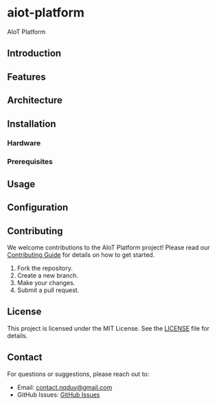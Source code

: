 # aiot-platform
AIoT Platform
## Introduction

## Features

## Architecture

## Installation

### Hardware
### Prerequisites

## Usage

## Configuration

## Contributing
We welcome contributions to the AIoT Platform project! Please read our [Contributing Guide](./docs/CODE_OF_CONDUCT.md) for details on how to get started.
1. Fork the repository.
2. Create a new branch.
3. Make your changes.
4. Submit a pull request.

## License
This project is licensed under the MIT License. See the [LICENSE](./LICENSE) file for details.

## Contact

For questions or suggestions, please reach out to:
- Email: contact.nqduy@gmail.com
- GitHub Issues: [GitHub Issues](https://github.com/ascii-63/aiot-platform/issues)